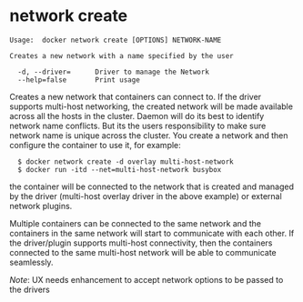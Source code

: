 <!--[metadata]>
+++
title = "network create"
description = "The network create command description and usage"
keywords = ["network, create"]
[menu.main]
parent = "smn_cli"
+++
<![end-metadata]-->

# network create

    Usage:  docker network create [OPTIONS] NETWORK-NAME

    Creates a new network with a name specified by the user

      -d, --driver=      Driver to manage the Network
      --help=false       Print usage

Creates a new network that containers can connect to. If the driver supports multi-host networking, the created network will be made available across all the hosts in the cluster. Daemon will do its best to identify network name conflicts. But its the users responsibility to make sure network name is unique across the cluster. You create a network and then configure the container to use it, for example:

```
  $ docker network create -d overlay multi-host-network
  $ docker run -itd --net=multi-host-network busybox
```

the container will be connected to the network that is created and managed by the driver (multi-host overlay driver in the above example) or external network plugins.

Multiple containers can be connected to the same network and the containers in the same network will start to communicate with each other. If the driver/plugin supports multi-host connectivity, then the containers connected to the same multi-host network will be able to communicate seamlessly.

*Note*: UX needs enhancement to accept network options to be passed to the drivers
